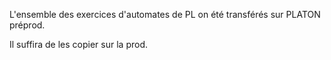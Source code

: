 
L'ensemble des exercices d'automates de PL on été transférés sur PLATON préprod.

Il suffira de les copier sur la prod.

